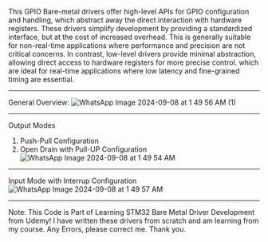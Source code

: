 This GPIO  Bare-metal drivers  offer high-level APIs for GPIO configuration and handling, which abstract away the direct interaction with hardware registers. These drivers simplify development by providing a standardized interface, but at the cost of increased overhead. This is  generally suitable for non-real-time applications where performance and precision are not critical concerns. In contrast, low-level drivers provide minimal abstraction, allowing direct access to hardware registers for more precise control. which are ideal for real-time applications where low latency and fine-grained timing are essential.
***********************************************************************

General Overview:
![WhatsApp Image 2024-09-08 at 1 49 56 AM (1)](https://github.com/user-attachments/assets/7db64caa-e52a-4d16-a7a7-5b84ad54b12b)

**********************************************************************


Output Modes
1) Push-Pull Configuration
2) Open Drain with Pull-UP Configuration
![WhatsApp Image 2024-09-08 at 1 49 54 AM](https://github.com/user-attachments/assets/86724d9c-6223-4244-b806-44da40caac77)

**********************************************************************


Input Mode with Interrup Configuration
![WhatsApp Image 2024-09-08 at 1 49 57 AM](https://github.com/user-attachments/assets/d0b396e5-7261-4e1f-8810-3bcc0660488f)






**********************************************************************

Note: This Code is Part of Learning STM32 Bare Metal Driver Development from Udemy! I have written these drivers from scratch and am learning from my course.
Any Errors, please correct me.
Thank you.
